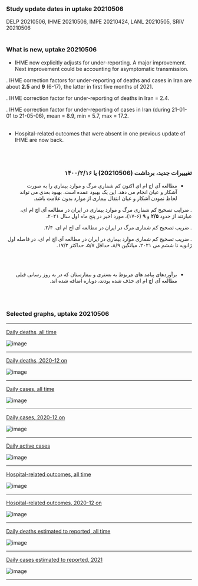 ### Study update dates in uptake 20210506

DELP 20210506, IHME 20210506, IMPE 20210424, LANL 20210505, SRIV 20210506
<br/><br/>

### What is new, uptake 20210506
 

* IHME now explicitly adjusts for under-reporting. A major improvement. Next improvement could be accounting for asymptomatic transmission. 

. IHME correction factors for under-reporting of deaths and cases in Iran are about **2.5** and **9** (6-17), the latter in first five months of 2021. 

. IHME correction factor for under-reporting of deaths in Iran = 2.4. 

. IHME correction factor for under-reporting of cases in Iran (during 21-01-01 to 21-05-06), mean = 8.9, min = 5.7, max = 17.2. 
<br/><br/>
* Hospital-related outcomes that were absent in one previous update of IHME are now back.


<br/><br/>

<div dir="rtl">

### تغیییرات جدید، برداشت (20210506) یا ۱۴۰۰/۲/۱۶

* مطالعه آی اچ ام ای اکنون کم شماری مرگ و موارد بیماری را به صورت آشکار و عیان انجام می دهد. این یک بهبود عمده است. بهبود بعدی می تواند لحاظ نمودن آشکار و عیان انتقال بیماری از موارد بدون علامت باشد. 

.‌ ضرایب تصحیح کم شماری مرگ و موارد بیماری در ایران در مطالعه آی اچ ام ای، عبارتند از حدود **۲/۵** و **۹** (۶-۱۷)، مورد اخیر در پنج ماه اول سال ۲۰۲۱.

. ضریب تصحیح کم شماری مرگ در ایران در مطالعه آی اچ ام ای، ۲/۴.

.‌ ضریب تصحیح کم شماری موارد بیماری در ایران در مطالعه آی اچ ام ای، در فاصله اول ژانویه تا ششم می ۲۰۲۱، میانگین ۸/۹، حداقل ۵/۷، حداکثر ۱۷/۲.

 <br/><br/>
* برآوردهای پیامد های مربوط به بستری و بیمارستان که در به روز رسانی قبلی مطالعه آی اچ ام ای حذف شده بودند، دوباره اضافه شده اند.



<div dir="ltr">

<br/><br/>


### Selected graphs, uptake 20210506

****

[Daily deaths, all time](https://github.com/pourmalek/covir2/blob/main/20210506/output/merge/graph%2011a%20COVID-19%20daily%20deaths%2C%20Iran%2C%20reference%20scenarios.pdf)

![image](https://user-images.githubusercontent.com/30849720/117502737-ca2c6780-af34-11eb-9bbe-808d624a60ff.png)

****

[Daily deaths, 2020-12 on](https://github.com/pourmalek/covir2/blob/main/20210506/output/merge/graph%2012a%20COVID-19%20daily%20deaths%2C%20Iran%2C%20reference%20scenarios%2C%202020-12-01%20on.pdf)

![image](https://user-images.githubusercontent.com/30849720/117505776-71ab9900-af39-11eb-98ab-0695e6f0d1e4.png)

****

[Daily cases, all time](https://github.com/pourmalek/covir2/blob/main/20210506/output/merge/graph%2021a%20COVID-19%20daily%20cases%2C%20Iran%2C%20reference%20scenarios.pdf)

![image](https://user-images.githubusercontent.com/30849720/117505927-b0d9ea00-af39-11eb-8433-ef57a1f8c0f1.png)

****

[Daily cases, 2020-12 on](https://github.com/pourmalek/covir2/blob/main/20210506/output/merge/graph%2022a%20COVID-19%20daily%20cases%2C%20Iran%2C%20reference%20scenarios%2C%202020-12-01%20on.pdf)

![image](https://user-images.githubusercontent.com/30849720/117506097-e383e280-af39-11eb-8f99-d26016f8dcf5.png)

****

[Daily active cases](https://github.com/pourmalek/covir2/blob/main/20210506/output/merge/graph%2062.1%20COVID-19%20daily%20active%20cases%20wo%20GHAN%20Hijri.pdf)

![image](https://user-images.githubusercontent.com/30849720/117883042-c879e100-b25f-11eb-8a38-58e8c44d0d44.png)

****

[Hospital-related outcomes, all time](https://github.com/pourmalek/covir2/blob/main/20210506/output/merge/graph%2071%20COVID-19%20hospital-related%20outcomes.pdf)

![image](https://user-images.githubusercontent.com/30849720/117506395-6016c100-af3a-11eb-9ccc-bd6a8e2bc250.png)

****

[Hospital-related outcomes, 2020-12 on](https://github.com/pourmalek/covir2/blob/main/20210506/output/merge/graph%2073%20COVID-19%20hospital-related%20outcomes%2C%20wo%20extremes%2C%202020-12-01%20on.pdf)

![image](https://user-images.githubusercontent.com/30849720/117506520-92282300-af3a-11eb-94ea-5e0bc80b00fe.png)

****

[Daily deaths estimated to reported, all time](https://github.com/pourmalek/covir2/blob/main/20210506/output/merge/graph%2091%20COVID-19%20daily%20deaths%20estimated%20to%20reported%2C%20Iran%2C%20reference%20scenarios.pdf)

![image](https://user-images.githubusercontent.com/30849720/117883303-1b539880-b260-11eb-84e7-491011c9e460.png)

****

[Daily cases estimated to reported, 2021](https://github.com/pourmalek/covir2/blob/main/20210506/output/merge/graph%2093%20COVID-19%20daily%20cases%20estimated%20to%20reported%2C%20Iran%2C%20reference%20scenarios%2C%202021-01-01%20on.pdf) 

![image](https://user-images.githubusercontent.com/30849720/117883414-3de5b180-b260-11eb-8a28-bc997af03119.png)

****

